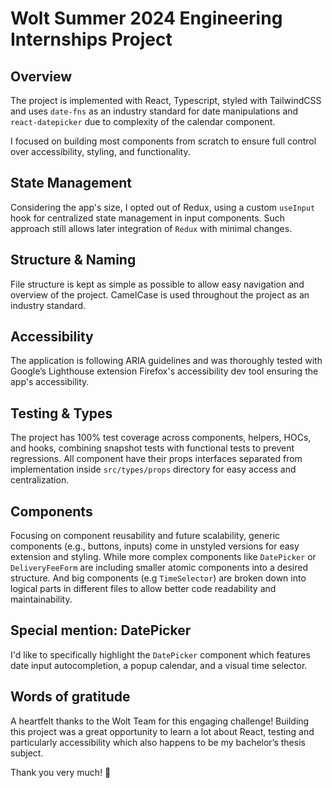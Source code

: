 # Wolt Summer 2024 Engineering Internships Project

## Overview

The project is implemented with React, Typescript, styled with TailwindCSS and uses `date-fns` as an industry standard for date manipulations and `react-datepicker` due to complexity of the calendar component.

I focused on building most components from scratch to ensure full control over accessibility, styling, and functionality.

## State Management

Considering the app's size, I opted out of Redux, using a custom `useInput` hook for centralized state management in input components. Such approach still allows later integration of `Redux` with minimal changes.

## Structure & Naming

File structure is kept as simple as possible to allow easy navigation and overview of the project. CamelCase is used throughout the project as an industry standard.

## Accessibility

The application is following ARIA guidelines and was thoroughly tested with Google’s Lighthouse extension Firefox's accessibility dev tool ensuring the app's accessibility.

## Testing & Types

The project has 100% test coverage across components, helpers, HOCs, and hooks, combining snapshot tests with functional tests to prevent regressions. All component have their props interfaces separated from implementation inside `src/types/props` directory for easy access and centralization.

## Components

Focusing on component reusability and future scalability, generic components (e.g., buttons, inputs) come in unstyled versions for easy extension and styling. While more complex components like `DatePicker` or `DeliveryFeeForm` are including smaller atomic components into a desired structure. And big components (e.g `TimeSelector`) are broken down into logical parts in different files to allow better code readability and maintainability.

## Special mention: DatePicker

I'd like to specifically highlight the `DatePicker` component which features date input autocompletion, a popup calendar, and a visual time selector.

## Words of gratitude

A heartfelt thanks to the Wolt Team for this engaging challenge! Building this project was a great opportunity to learn a lot about React, testing and particularly accessibility which also happens to be my bachelor’s thesis subject.

Thank you very much! 💙

